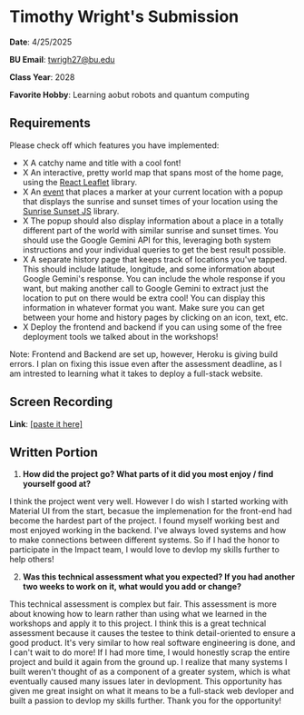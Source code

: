 # Timothy Wright's Submission
**Date**: 4/25/2025

**BU Email**: twrigh27@bu.edu

**Class Year**: 2028

**Favorite Hobby**: Learning aobut robots and quantum computing

## Requirements
Please check off which features you have implemented:
- X A catchy name and title with a cool font!
- X An interactive, pretty world map that spans most of the home page, using the [React Leaflet](https://react-leaflet.js.org/) library.
- X An [event](https://react-leaflet.js.org/docs/example-events/) that places a marker at your current location with a popup that displays the sunrise and sunset times of your location using the [Sunrise Sunset JS](https://www.npmjs.com/package/sunrise-sunset-js) library.
- X The popup should also display information about a place in a totally different part of the world with similar sunrise and sunset times. You should use the Google Gemini API for this, leveraging both system instructions and your individual queries to get the best result possible.
- X A separate history page that keeps track of locations you've tapped. This should include latitude, longitude, and some information about Google Gemini's response. You can include the whole response if you want, but making another call to Google Gemini to extract just the location to put on there would be extra cool! You can display this information in whatever format you want. Make sure you can get between your home and history pages by clicking on an icon, text, etc.
- X Deploy the frontend and backend if you can using some of the free deployment tools we talked about in the workshops!

Note: Frontend and Backend are set up, however, Heroku is giving build errors. I plan on fixing this issue even after the assessment deadline, as I am intrested to learning what it takes to deploy a full-stack website.

## Screen Recording 
**Link**: [\[paste it here\]](https://drive.google.com/file/d/1nCWcQT48VEmpcBMMLDEa4OeqGSQJvQh0/view?usp=sharing)

## Written Portion
1. **How did the project go? What parts of it did you most enjoy / find yourself good at?**

I think the project went very well. However I do wish I started working with Material UI from the start, becasue the implemenation for the front-end had become the hardest part of the project. I found myself working best and most enjoyed working in the backend. I've always loved systems and how to make connections between different systems. So if I had the honor to participate in the Impact team, I would love to devlop my skills further to help others!

2. **Was this technical assessment what you expected? If you had another two weeks to work on it, what would you add or change?**

This technical assessment is complex but fair. This assessment is more about knowing how to learn rather than using what we learned in the workshops and apply it to this project. I think this is a great technical assessment because it causes the testee to think detail-oriented to ensure a good product. It's very similar to how real software engineering is done, and I can't wait to do more! If I had more time, I would honestly scrap the entire project and build it again from the ground up. I realize that many systems I built weren't thought of as a component of a greater system, which is what eventually caused many issues later in devlopment. This opportunity has given me great insight on what it means to be a full-stack web devloper and built a passion to devlop my skills further. Thank you for the opportunity!